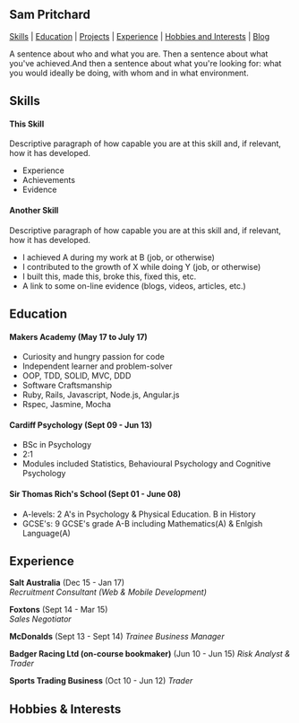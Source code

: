 ## Sam Pritchard

[Skills](##Skills) | [Education](#Education) | [Projects](##Projects) | [Experience](##Experience) | [Hobbies and Interests](##Hobbies) | [Blog](##TBC)

A sentence about who and what you are. Then a sentence about what you've achieved.And then a sentence about what you're looking for: what you would ideally be doing, with whom and in what environment.

## Skills

#### This Skill

Descriptive paragraph of how capable you are at this skill and, if relevant, how it has developed.

- Experience
- Achievements
- Evidence

#### Another Skill

Descriptive paragraph of how capable you are at this skill and, if relevant, how it has developed.

- I achieved A during my work at B (job, or otherwise)
- I contributed to the growth of X while doing Y (job, or otherwise)
- I built this, made this, broke this, fixed this, etc.
- A link to some on-line evidence (blogs, videos, articles, etc.)

## Education

#### Makers Academy (May 17 to July 17)

- Curiosity and hungry passion for code
- Independent learner and problem-solver
- OOP, TDD, SOLID, MVC, DDD
- Software Craftsmanship
- Ruby, Rails, Javascript, Node.js, Angular.js
- Rspec, Jasmine, Mocha

#### Cardiff Psychology (Sept 09 - Jun 13)

- BSc in Psychology
- 2:1 
- Modules included Statistics, Behavioural Psychology and Cognitive Psychology

#### Sir Thomas Rich's School (Sept 01 - June 08)

- A-levels:     2 A's in Psychology & Physical Education. B in History
- GCSE's:       9 GCSE's grade A-B including Mathematics(A) & Enlgish Language(A)


## Experience

**Salt Australia** (Dec 15 - Jan 17)    
*Recruitment Consultant (Web & Mobile Development)*  

**Foxtons** (Sept 14 - Mar 15)   
*Sales Negotiator*

**McDonalds** (Sept 13 - Sept 14)
*Trainee Business Manager*

**Badger Racing Ltd (on-course bookmaker)** (Jun 10 - Jun 15)
*Risk Analyst & Trader*

**Sports Trading Business** (Oct 10 - Jun 12)
*Trader*

## Hobbies & Interests
